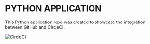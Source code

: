 # PYTHON APPLICATION

This Python application repo was created to showcase the integration between GitHub and CircleCI.

[![CircleCI](https://circleci.com/gh/abdulfayis681/python_app.svg?style=svg)](https://circleci.com/gh/abdulfayis681/python_app)
